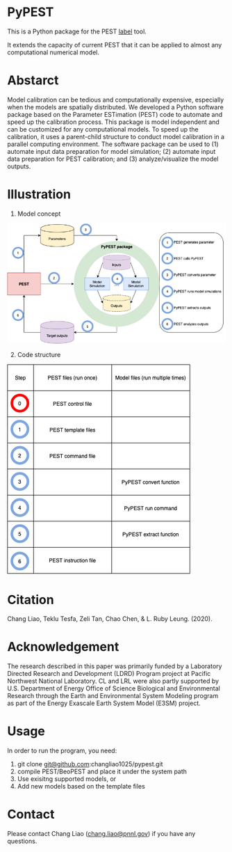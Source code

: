 # PyPEST

This is a Python package for the PEST [label](http://www.pesthomepage.org/) tool.

It extends the capacity of current PEST that it can be applied to almost any computational numerical model.


# Abstarct

Model calibration can be tedious and computationally expensive, especially when the models are spatially distributed. We developed a Python software package based on the Parameter ESTimation (PEST) code to automate and speed up the calibration process. This package is model independent and can be customized for any computational models. To speed up the calibration, it uses a parent-child structure to conduct model calibration in a parallel computing environment. The software package can be used to (1) automate input data preparation for model simulation; (2) automate input data preparation for PEST calibration; and (3) analyze/visualize the model outputs. 

# Illustration 

1. Model concept

![Model concept](https://github.com/changliao1025/pypest/blob/master/pypest/pypest.png?raw=true)


2. Code structure
   
![Code structure](https://github.com/changliao1025/pypest/blob/master/pypest/instruction.png?raw=true)

# Citation
Chang Liao, Teklu Tesfa, Zeli Tan, Chao Chen, & L. Ruby Leung. (2020). 



# Acknowledgement
The research described in this paper was primarily funded by a Laboratory Directed Research and Development (LDRD) Program project at Pacific Northwest National Laboratory. CL and LRL were also partly supported by U.S. Department of Energy Office of Science Biological and Environmental Research through the Earth and Environmental System Modeling program as part of the Energy Exascale Earth System Model (E3SM) project. 

# Usage
In order to run the program, you need:
1. git clone git@github.com:changliao1025/pypest.git
2. compile PEST/BeoPEST and place it under the system path
3. Use exisitng supported models, or
4. Add new models based on the template files

# Contact
Please contact Chang Liao (chang.liao@pnnl.gov) if you have any questions.



